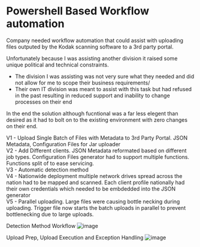 # Powershell Based Workflow automation

Company needed workflow automation that could assist with uploading files outputed by the Kodak scanning software to a 3rd party portal.

Unfortunately because I was assisting another division it raised some unique political and technical constraints.
- The division I was assisting was not very sure what they needed and did not allow for me to scope their business requirements/
- Their own IT division was meant to assist with this task but had refused in the past resulting in reduced support and inability to change processes on their end

In the end the solution although fucntional was a far less elegent than desired as it had to bolt on to the existing environment with zero changes on their end.

V1 - Upload Single Batch of Files with Metadata to 3rd Party Portal. JSON Metadata, Configuration Files for Jar uploader\
V2 - Add Different clients. JSON Metadata reformated based on different job types. Configuration Files generator had to support multiple functions. Functions split of to ease servicing.\
V3 - Automatic detection method\
V4 - Nationwide deployment multiple network drives spread across the nation had to be mapped and scanned. Each client profile nationally had their own credentials which needed to be embdedded into the JSON generator\
V5 - Parallel uploading. Large files were causing bottle necking during uploading. Trigger file now starts the batch uploads in parallel to prevent bottlenecking due to large uploads.

Detection Method Workflow
![image](https://user-images.githubusercontent.com/55390802/120637770-a49e6980-c4b2-11eb-8143-700d89847212.png)

Upload Prep, Upload Execution and Exception Handling
![image](https://user-images.githubusercontent.com/55390802/120593753-43ab6d00-c483-11eb-9f5f-08575035a4a1.png)

